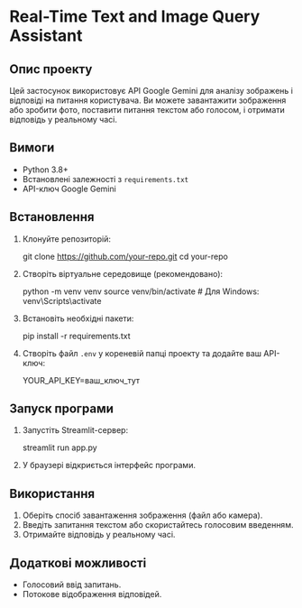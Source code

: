 # Real-Time Text and Image Query Assistant

## Опис проекту
Цей застосунок використовує API Google Gemini для аналізу зображень і відповіді на питання користувача. Ви можете завантажити зображення або зробити фото, поставити питання текстом або голосом, і отримати відповідь у реальному часі.

## Вимоги
- Python 3.8+
- Встановлені залежності з `requirements.txt`
- API-ключ Google Gemini

## Встановлення
1. Клонуйте репозиторій:

   git clone https://github.com/your-repo.git
   cd your-repo

2. Створіть віртуальне середовище (рекомендовано):

   python -m venv venv
   source venv/bin/activate  # Для Windows: venv\Scripts\activate

3. Встановіть необхідні пакети:

   pip install -r requirements.txt

4. Створіть файл `.env` у кореневій папці проекту та додайте ваш API-ключ:

   YOUR_API_KEY=ваш_ключ_тут


## Запуск програми
1. Запустіть Streamlit-сервер:

   streamlit run app.py

2. У браузері відкриється інтерфейс програми.

## Використання
1. Оберіть спосіб завантаження зображення (файл або камера).
2. Введіть запитання текстом або скористайтесь голосовим введенням.
3. Отримайте відповідь у реальному часі.

## Додаткові можливості
- Голосовий ввід запитань.
- Потокове відображення відповідей.



